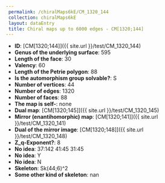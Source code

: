 ```yaml
--- 
 permalink: /chiralMaps6kE/CM_1320_144 
 collection: chiralMaps6kE
 layout: dataEntry
 title: Chiral maps up to 6000 edges - CM[1320;144]
---
```


- **ID**: [CM[1320;144]]({{ site.url }}/test/CM_1320_144)
- **Genus of the underlying surface**: 595
- **Length of the face**: 30
- **Valency**: 60
- **Length of the Petrie polygon**: 88
- **Is the automorphism group solvable?**: S
- **Number of vertices**: 44
- **Number of edges**: 1320
- **Number of faces**: 88
- **The map is self-**: none
- **Dual map**: [CM[1320;145]]({{ site.url }}/test/CM_1320_145)
- **Mirror (enantihomorphic) map**: [CM[1320;141]]({{ site.url }}/test/CM_1320_141)
- **Dual of the mirror image**: [CM[1320;148]]({{ site.url }}/test/CM_1320_148)
- **Z_q-Exponent?**: 8
- **No idea**:  37:142 41:45 31:45
- **No idea**: Y
- **No idea**: N
- **Skeleton**: Sk(44;6)^2
- **Some other kind of skeleton**: nan
